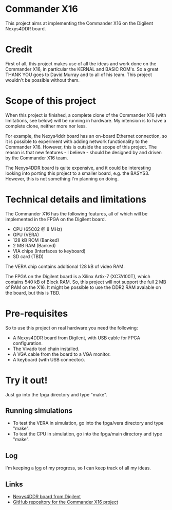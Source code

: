 # Commander X16 #

This project aims at implementing the Commander X16 on the Digilent Nexys4DDR
board.

# Credit
First of all, this project makes use of all the ideas and work done on the Commander X16,
in particular the KERNAL and BASIC ROM's. So a great THANK YOU goes to David Murray
and to all of his team. This project wouldn't be possible without them.

# Scope of this project
When this project is finished, a complete clone of the Commander X16 (with limitations, see below)
will be running in hardware. My intension is to have a complete clone, neither more nor less.

For example, the Nexys4ddr board has an on-board
Ethernet connection, so it is possible to experiment with adding network functionality
to the Commander X16. However, this is outside the scope of this project. The reason is that new
features - I believe - should be designed by and driven by the Commander X16 team.

The Nexys4DDR board is quite expensive, and it could be interesting looking into porting
this project to a smaller board, e.g. the BASYS3. However, this is not something I'm
planning on doing.

# Technical details and limitations

The Commander X16 has the following features, all of which will be
implemented in the FPGA on the Digilent board.
* CPU (65C02 @ 8 MHz)
* GPU (VERA)
* 128 kB ROM (Banked)
* 2 MB RAM (Banked)
* VIA chips (Interfaces to keyboard)
* SD card (TBD)

The VERA chip contains additional 128 kB of video RAM.

The FPGA on the Digilent board is a Xilinx Artix-7 (XC7A100T), which contains
540 kB of Block RAM. So, this project will not support the full 2 MB of RAM
on the X16. It might be possible to use the DDR2 RAM avaiable on the board, but
this is TBD.

# Pre-requisites
So to use this project on real hardware you need the following:
* A Nexys4DDR board from Digilent, with USB cable for FPGA configuration.
* The Vivado tool chain installed.
* A VGA cable from the board to a VGA monitor.
* A keyboard (with USB connector).

# Try it out!
Just go into the fpga directory and type "make".

## Running simulations
* To test the VERA in simulation, go into the fpga/vera directory and type "make".
* To test the CPU in simulation, go into the fpga/main directory and type "make".

## Log
I'm keeping a [log](log.md) of my progress, so I can keep track of all my
ideas.

## Links
* [Nexys4DDR board from Digilent](https://reference.digilentinc.com/reference/programmable-logic/nexys-4-ddr/start)
* [GitHub repository for the Commander X16 project](https://github.com/commanderx16)
